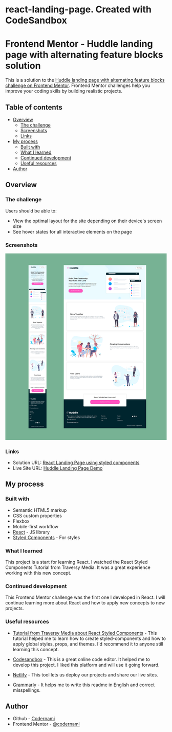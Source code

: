 # react-landing-page. Created with CodeSandbox

# Frontend Mentor - Huddle landing page with alternating feature blocks solution

This is a solution to the [Huddle landing page with alternating feature blocks challenge on Frontend Mentor](https://www.frontendmentor.io/challenges/huddle-landing-page-with-alternating-feature-blocks-5ca5f5981e82137ec91a5100). Frontend Mentor challenges help you improve your coding skills by building realistic projects.

## Table of contents

- [Overview](#overview)
  - [The challenge](#the-challenge)
  - [Screenshots](#screenshots)
  - [Links](#links)
- [My process](#my-process)
  - [Built with](#built-with)
  - [What I learned](#what-i-learned)
  - [Continued development](#continued-development)
  - [Useful resources](#useful-resources)
- [Author](#author)

## Overview

### The challenge

Users should be able to:

- View the optimal layout for the site depending on their device's screen size
- See hover states for all interactive elements on the page

### Screenshots

![Screenshots](./public/images/screenshots_huddle.png)

### Links

- Solution URL: [React Landing Page using styled components](https://www.frontendmentor.io/solutions/react-landing-page-using-styled-components-AnG3JXC9xq)
- Live Site URL: [Huddle Landing Page Demo](https://csb-9jk52o.netlify.app/)

## My process

### Built with

- Semantic HTML5 markup
- CSS custom properties
- Flexbox
- Mobile-first workflow
- [React](https://reactjs.org/) - JS library
- [Styled Components](https://styled-components.com/) - For styles

### What I learned

This project is a start for learning React. I watched the React Styled Components Tutorial from Traversy Media. It was a great experience working with this new concept.

### Continued development

This Frontend Mentor challenge was the first one I developed in React. I will continue learning more about React and how to apply new concepts to new projects.

### Useful resources

- [Tutorial from Traversy Media about React Styled Components](https://youtu.be/02zO0hZmwnw) - This tutorial helped me to learn how to create styled-components and how to apply global styles, props, and themes. I'd recommend it to anyone still learning this concept.

- [Codesandbox](https://www.codesandbox.io) - This is a great online code editor. It helped me to develop this project. I liked this platform and will use it going forward.

- [Netlify](https://www.netlify.com) - This tool lets us deploy our projects and share our live sites.

- [Grammarly](https://www.grammarly.com) - It helps me to write this readme in English and correct misspellings.

## Author

- Github - [Codernami](https://github.com/codernami)
- Frontend Mentor - [@codernami](https://www.frontendmentor.io/profile/codernami)
